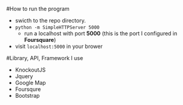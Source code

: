 #How to run the program	
- swicth to the repo directory.
- `python -m SimpleHTTPServer 5000`
	- run a localhost with port **5000** (this is the port I configured in **Foursquare**)
- visit `localhost:5000` in your brower



#Library, API, Framework I use
- KnockoutJS
- Jquery 
- Google Map
- Foursqure 
- Bootstrap 

